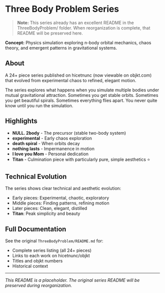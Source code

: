 # Three Body Problem Series

> **Note:** This series already has an excellent README in the ThreeBodyProblem/ folder. When reorganization is complete, that README will be preserved here.

**Concept:** Physics simulation exploring n-body orbital mechanics, chaos theory, and emergent patterns in gravitational systems.

## About

A 24+ piece series published on hicetnunc (now viewable on objkt.com) that evolved from experimental chaos to refined, elegant motion.

The series explores what happens when you simulate multiple bodies under mutual gravitational attraction. Sometimes you get stable orbits. Sometimes you get beautiful spirals. Sometimes everything flies apart. You never quite know until you run the simulation.

## Highlights

- **NULL. 2body** - The precursor (stable two-body system)
- **experimental** - Early chaos exploration
- **death spiral** - When orbits decay
- **nothing lasts** - Impermanence in motion
- **I love you Mom** - Personal dedication
- **Titan** - Culmination piece with particularly pure, simple aesthetics ⭐

## Technical Evolution

The series shows clear technical and aesthetic evolution:
- Early pieces: Experimental, chaotic, exploratory
- Middle pieces: Finding patterns, refining motion
- Later pieces: Clean, elegant, distilled
- **Titan**: Peak simplicity and beauty

## Full Documentation

See the original `ThreeBodyProblem/README.md` for:
- Complete series listing (all 24+ pieces)
- Links to each work on hicetnunc/objkt
- Titles and objkt numbers
- Historical context

---

*This README is a placeholder. The original series README will be preserved during reorganization.*
